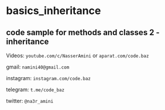 # basics_inheritance
## code sample for methods and classes 2 - inheritance


Videos: `youtube.com/c/NasserAmini` or `aparat.com/code.baz` 


gmail: `namini40@gmail.com`

instagram: `instagram.com/code.baz`

telegram: `t.me/code_baz`

twitter: `@na3r_amini`
